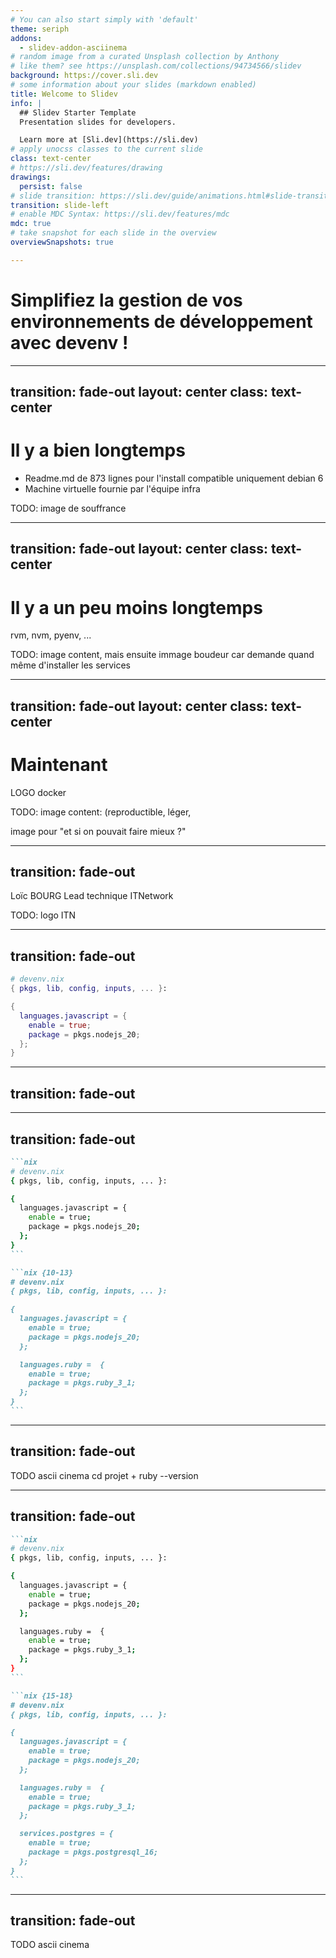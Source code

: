 ```yaml
---
# You can also start simply with 'default'
theme: seriph
addons:
  - slidev-addon-asciinema
# random image from a curated Unsplash collection by Anthony
# like them? see https://unsplash.com/collections/94734566/slidev
background: https://cover.sli.dev
# some information about your slides (markdown enabled)
title: Welcome to Slidev
info: |
  ## Slidev Starter Template
  Presentation slides for developers.

  Learn more at [Sli.dev](https://sli.dev)
# apply unocss classes to the current slide
class: text-center
# https://sli.dev/features/drawing
drawings:
  persist: false
# slide transition: https://sli.dev/guide/animations.html#slide-transitions
transition: slide-left
# enable MDC Syntax: https://sli.dev/features/mdc
mdc: true
# take snapshot for each slide in the overview
overviewSnapshots: true

---
```


# Simplifiez la gestion de vos environnements de développement avec devenv !


---
transition: fade-out
layout: center
class: text-center
---

# Il y a bien longtemps

<v-clicks>

- Readme.md de 873 lignes pour l'install compatible uniquement debian 6
- Machine virtuelle fournie par l'équipe infra  

TODO: image de souffrance

</v-clicks>

---
transition: fade-out
layout: center
class: text-center
---

# Il y a un peu moins longtemps

  rvm, nvm, pyenv, ...

TODO: image content, mais ensuite immage boudeur car demande quand même d'installer les services

---
transition: fade-out
layout: center
class: text-center
---

# Maintenant
LOGO docker 

TODO: image content: (reproductible, léger, 

image pour "et si on pouvait faire mieux ?"


---
transition: fade-out
---

Loïc BOURG
Lead technique ITNetwork

TODO: logo ITN

---
transition: fade-out
---

```nix
# devenv.nix
{ pkgs, lib, config, inputs, ... }:

{
  languages.javascript = {
    enable = true;
    package = pkgs.nodejs_20;
  };
}
```

---
transition: fade-out
---

<Asciinema src="casts/test.cast" />

---
transition: fade-out
---

````md magic-move {lines: true}
```nix
# devenv.nix
{ pkgs, lib, config, inputs, ... }:

{
  languages.javascript = {
    enable = true;
    package = pkgs.nodejs_20;
  };
}
```

```nix {10-13}
# devenv.nix
{ pkgs, lib, config, inputs, ... }:

{
  languages.javascript = {
    enable = true;
    package = pkgs.nodejs_20;
  };

  languages.ruby =  {
    enable = true;
    package = pkgs.ruby_3_1;
  };
}
```
````

---
transition: fade-out
---

TODO ascii cinema cd projet + ruby --version


---
transition: fade-out
---

````md magic-move {lines: true}
```nix
# devenv.nix
{ pkgs, lib, config, inputs, ... }:

{
  languages.javascript = {
    enable = true;
    package = pkgs.nodejs_20;
  };

  languages.ruby =  {
    enable = true;
    package = pkgs.ruby_3_1;
  };
}
```

```nix {15-18}
# devenv.nix
{ pkgs, lib, config, inputs, ... }:

{
  languages.javascript = {
    enable = true;
    package = pkgs.nodejs_20;
  };

  languages.ruby =  {
    enable = true;
    package = pkgs.ruby_3_1;
  };

  services.postgres = {
    enable = true;
    package = pkgs.postgresql_16;
  };
}
```
````

---
transition: fade-out
---

TODO ascii cinema